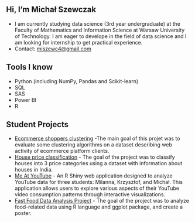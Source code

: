 ## **Hi, I’m Michał Szewczak** 
- I am currently studying data science (3rd year undergraduate) at the Faculty of Mathematics and Information Science at Warsaw University of Technology. I am eager to develope in the field of data science and I am looking for internship to get practical experience.
- Contact: miszewc4@gmail.com
## **Tools I know**
- Python (including NumPy, Pandas and Scikit-learn)
- SQL
- SAS
- Power BI
- R
## **Student Projects** 
- [Ecommerce shoppers clustering](https://github.com/qw1mi/ml_pr2) -The main goal of this projet was to evaluate some clustering algorithms on a dataset describing web activity of ecommerce platform clients.  
- [House price classification](https://github.com/Pacholki/IndiaHousePricing) - The goal of the project was to classify houses into 3 price categories using a dataset with information about houses in India.  
- [Me At YouTube](https://github.com/UserKrzysztof/DVT-Project2) - An R Shiny web application designed to analyze YouTube data for three students: Milanna, Krzysztof, and Michał. This application allows users to explore various aspects of their YouTube video consumption patterns through interactive visualizations.
- [Fast Food Data Analysis Project](https://github.com/fantasy2fry/fast_food_data_analysis_project) - The goal of the project was to analyze food-related data using R language and ggplot package, and create a poster.

